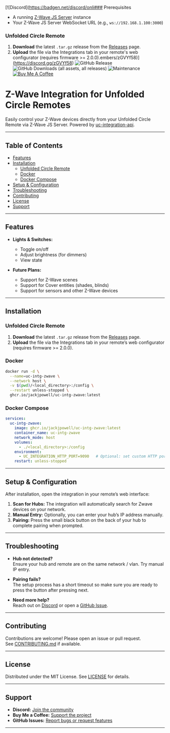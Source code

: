 [![Discord](https://badgen.net/discord/onli### Prerequisites

- A running [Z-Wave JS Server](https://github.com/zwave-js/zwave-js-server) instance
- Your Z-Wave JS Server WebSocket URL (e.g., `ws://192.168.1.100:3000`)

### Unfolded Circle Remote

1. **Download** the latest `.tar.gz` release from the [Releases](https://github.com/JackJPowell/uc-intg-zwave/releases) page.
2. **Upload** the file via the Integrations tab in your remote's web configurator (requires firmware >= 2.0.0).embers/zGVYf58)](https://discord.gg/zGVYf58)
![GitHub Release](https://img.shields.io/github/v/release/jackjpowell/uc-intg-zwave)
![GitHub Downloads (all assets, all releases)](https://img.shields.io/github/downloads/jackjpowell/uc-intg-zwave/total)
![Maintenance](https://img.shields.io/maintenance/yes/2025.svg)
[![Buy Me A Coffee](https://img.shields.io/badge/Buy_Me_A_Coffee☕-FFDD00?logo=buy-me-a-coffee&logoColor=white&labelColor=grey)](https://buymeacoffee.com/jackpowell)

# Z-Wave Integration for Unfolded Circle Remotes

Easily control your Z-Wave devices directly from your Unfolded Circle Remote via Z-Wave JS Server. Powered by [uc-integration-api](https://github.com/aitatoi/integration-python-library).

---

## Table of Contents

- [Features](#features)
- [Installation](#installation)
  - [Unfolded Circle Remote](#unfolded-circle-remote)
  - [Docker](#docker)
  - [Docker Compose](#docker-compose)
- [Setup & Configuration](#setup--configuration)
- [Troubleshooting](#troubleshooting)
- [Contributing](#contributing)
- [License](#license)
- [Support](#support)

---

## Features

- **Lights & Switches:**  
  - Toggle on/off  
  - Adjust brightness (for dimmers)  
  - View state  

- **Future Plans:**  
  - Support for Z-Wave scenes
  - Support for Cover entities (shades, blinds)
  - Support for sensors and other Z-Wave devices

---

## Installation

### Unfolded Circle Remote

1. **Download** the latest `.tar.gz` release from the [Releases](https://github.com/JackJPowell/uc-intg-zwave/releases) page.
2. **Upload** the file via the Integrations tab in your remote’s web configurator (requires firmware >= 2.0.0).

### Docker

```sh
docker run -d \
  --name=uc-intg-zwave \
  --network host \
  -v $(pwd)/<local_directory>:/config \
  --restart unless-stopped \
  ghcr.io/jackjpowell/uc-intg-zwave:latest
```

### Docker Compose

```yaml
services:
  uc-intg-zwave:
    image: ghcr.io/jackjpowell/uc-intg-zwave:latest
    container_name: uc-intg-zwave
    network_mode: host
    volumes:
      - ./<local_directory>:/config
    environment:
      - UC_INTEGRATION_HTTP_PORT=9090   # Optional: set custom HTTP port
    restart: unless-stopped
```

---

## Setup & Configuration

After installation, open the integration in your remote’s web interface:

1. **Scan for Hubs:** The integration will automatically search for Zwave devices on your network.
2. **Manual Entry:** Optionally, you can enter your hub’s IP address manually.
3. **Pairing:** Press the small black button on the back of your hub to complete pairing when prompted.

---

## Troubleshooting

- **Hub not detected?**  
  Ensure your hub and remote are on the same network / vlan. Try manual IP entry.

- **Pairing fails?**  
  The setup process has a short timeout so make sure you are ready to press the button after pressing next. 

- **Need more help?**  
  Reach out on [Discord](https://discord.gg/zGVYf58) or open a [GitHub Issue](https://github.com/JackJPowell/uc-intg-zwave/issues).

---

## Contributing

Contributions are welcome! Please open an issue or pull request.  
See [CONTRIBUTING.md](CONTRIBUTING.md) if available.

---

## License

Distributed under the MIT License. See [LICENSE](LICENSE) for details.

---

## Support

- **Discord:** [Join the community](https://discord.gg/zGVYf58)
- **Buy Me a Coffee:** [Support the project](https://buymeacoffee.com/jackpowell)
- **GitHub Issues:** [Report bugs or request features](https://github.com/JackJPowell/uc-intg-zwave/issues)

---
